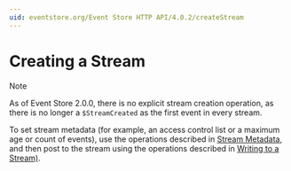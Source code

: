 ```yaml
---
uid: eventstore.org/Event Store HTTP API/4.0.2/createStream
---
```

# Creating a Stream

<!--  TODO: So document the API endpoint? -->

> [!NOTE]
> As of Event Store 2.0.0, there is no explicit stream creation operation, as there is no longer a `$StreamCreated` as the first event in every stream.

To set stream metadata (for example, an access control list or a maximum age or count of events), use the operations described in [Stream Metadata](stream-metadata.md), and then post to the stream using the operations described in [Writing to a Stream)](writing-to-a-stream.md).
